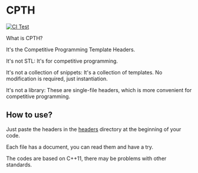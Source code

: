 # CPTH

[![CI Test](https://github.com/ouuan/CPTH/workflows/CI%20Test/badge.svg)](https://github.com/ouuan/CPTH/actions)

What is CPTH?

It's the Competitive Programming Template Headers.

It's not STL: It's for competitive programming.

It's not a collection of snippets: It's a collection of templates. No modification is required, just instantiation.

It's not a library: These are single-file headers, which is more convenient for competitive programming.

## How to use?

Just paste the headers in the [headers](headers) directory at the beginning of your code.

Each file has a document, you can read them and have a try.

The codes are based on C++11, there may be problems with other standards.
